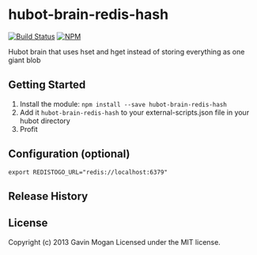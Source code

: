 # hubot-brain-redis-hash

[![Build Status](https://travis-ci.org/halkeye/hubot-brain-redis-hash.svg?branch=master)](https://travis-ci.org/halkeye/hubot-brain-redis-hash)
[![NPM](https://nodei.co/npm/hubot-brain-redis-hash.png)](https://nodei.co/npm/hubot-brain-redis-hash/)

Hubot brain that uses hset and hget instead of storing everything as one giant blob

## Getting Started
1. Install the module: `npm install --save hubot-brain-redis-hash`
2. Add it `hubot-brain-redis-hash` to your external-scripts.json file in your hubot directory
3. Profit

## Configuration (optional)
```
export REDISTOGO_URL="redis://localhost:6379"
```

## Release History

## License
Copyright (c) 2013 Gavin Mogan
Licensed under the MIT license.
